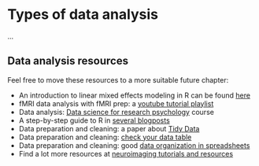 # Types of data analysis

...



## Data analysis resources

Feel free to move these resources to a more suitable future chapter:

- An introduction to linear mixed effects modeling in R can be found [here](https://psyarxiv.com/9vghm/)
- fMRI data analysis with fMRI prep: a [youtube tutorial playlist](https://www.youtube.com/watch?v=J0npRWV2zTY&list=PLIQIswOrUH6_szyxn9Fy-2cxd3vjlklde)
- Data analysis: [Data science for research psychology](https://charlesfrye.github.io/psych101d/) course
- A step-by-step guide to R in [several blogposts](https://craighutton.netlify.app/#posts)
- Data preparation and cleaning: a paper about [Tidy Data](https://vita.had.co.nz/papers/tidy-data.pdf)
- Data preparation and cleaning: [check your data table](http://try.goodtables.io/)
- Data preparation and cleaning: good [data organization in spreadsheets](https://peerj.com/preprints/3183/)
- Find a lot more resources at [neuroimaging tutorials and resources](https://learn-neuroimaging.github.io/tutorials-and-resources/)